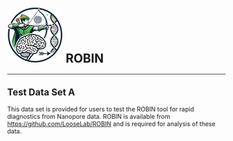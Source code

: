 # ![ROBIN_logo_small.png](https://github.com/LooseLab/ROBIN/blob/30b443ee8f2635c36d946aadaf1447aa9016831d/src/robin/images/ROBIN_logo_small.png) ROBIN
-----
## Test Data Set A

This data set is provided for users to test the ROBIN tool for rapid diagnostics from Nanopore data. ROBIN is available from https://github.com/LooseLab/ROBIN and is required for analysis of these data.


